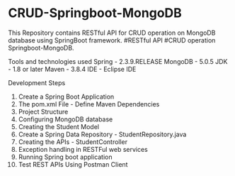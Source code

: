 # CRUD-Springboot-MongoDB
This Repository contains RESTful API for CRUD operation  on MongoDB database using SpringBoot framework.
#RESTful API
#CRUD operation
Springboot-MongoDB.

Tools and technologies used
Spring - 2.3.9.RELEASE
MongoDB - 5.0.5
JDK - 1.8 or later
Maven - 3.8.4
IDE - Eclipse IDE

Development Steps
1. Create a Spring Boot Application
2. The pom.xml File - Define Maven Dependencies
3. Project Structure
4. Configuring MongoDB database
5. Creating the Student Model
6. Create a Spring Data Repository - StudentRepository.java
8. Creating the APIs - StudentController
9. Exception handling in RESTFul web services
9. Running Spring boot application
10. Test REST APIs Using Postman Client
